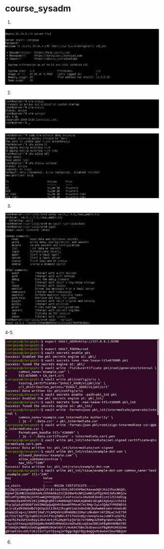 # course_sysadm  
1.
![img.png](img.png)  

2. 
![img_1.png](img_1.png)

![img_2.png](img_2.png)  

3.
![img_3.png](img_3.png)

4-5. 

![img_4.png](img_4.png)

6.   